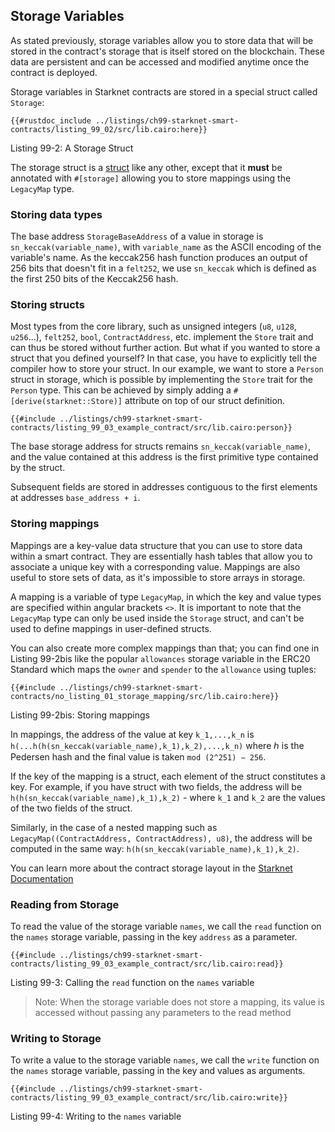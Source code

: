 ## Storage Variables

As stated previously, storage variables allow you to store data that will be stored in the contract's storage that is itself stored on the blockchain. These data are persistent and can be accessed and modified anytime once the contract is deployed.

Storage variables in Starknet contracts are stored in a special struct called `Storage`:

```rust, noplayground
{{#rustdoc_include ../listings/ch99-starknet-smart-contracts/listing_99_02/src/lib.cairo:here}}
```

<span class="caption">Listing 99-2: A Storage Struct</span>

The storage struct is a [struct](./ch05-00-using-structs-to-structure-related-data.md) like any other,
except that it **must** be annotated with `#[storage]` allowing you to store mappings using the `LegacyMap` type.

### Storing data types

The base address `StorageBaseAddress` of a value in storage is `sn_keccak(variable_name)`, with `variable_name` as the ASCII encoding of the variable's name. As the keccak256 hash function produces an output of 256 bits that doesn't fit in a `felt252`, we use `sn_keccak` which is defined as the first 250 bits of the Keccak256 hash.

### Storing structs

Most types from the core library, such as unsigned integers (`u8`, `u128`, `u256`...), `felt252`, `bool`, `ContractAddress`, etc. implement the `Store` trait and can thus be stored without further action. But what if you wanted to store a struct that you defined yourself? In that case, you have to explicitly tell the compiler how to store your struct.
In our example, we want to store a `Person` struct in storage, which is possible by implementing the `Store` trait for the `Person` type. This can be achieved by simply adding a `#[derive(starknet::Store)]` attribute on top of our struct definition.

```rust, noplayground
{{#include ../listings/ch99-starknet-smart-contracts/listing_99_03_example_contract/src/lib.cairo:person}}
```

The base storage address for structs remains `sn_keccak(variable_name)`, and the value contained at this address is the first primitive type contained by the struct.

Subsequent fields are stored in addresses contiguous to the first elements at addresses `base_address + i`.

### Storing mappings

Mappings are a key-value data structure that you can use to store data within a smart contract. They are essentially hash tables that allow you to associate a unique key with a corresponding value. Mappings are also useful to store sets of data, as it's impossible to store arrays in storage.

A mapping is a variable of type `LegacyMap`, in which the key and value types are specified within angular brackets `<>`.
It is important to note that the `LegacyMap` type can only be used inside the `Storage` struct, and can't be used to define mappings in user-defined structs.

You can also create more complex mappings than that; you can find one in Listing 99-2bis like the popular `allowances` storage variable in the ERC20 Standard which maps the `owner` and `spender` to the `allowance` using tuples:

```rust,noplayground
{{#include ../listings/ch99-starknet-smart-contracts/no_listing_01_storage_mapping/src/lib.cairo:here}}
```

<span class="caption">Listing 99-2bis: Storing mappings</span>

In mappings, the address of the value at key `k_1,...,k_n` is `h(...h(h(sn_keccak(variable_name),k_1),k_2),...,k_n)` where ℎ is the Pedersen hash and the final value is taken `mod (2^251) − 256`.

If the key of the mapping is a struct, each element of the struct constitutes a key. For example, if you have struct with two fields, the address will be `h(h(sn_keccak(variable_name),k_1),k_2)` - where `k_1` and `k_2` are the values of the two fields of the struct.

Similarly, in the case of a nested mapping such as `LegacyMap((ContractAddress, ContractAddress), u8)`, the address will be computed in the same way: `h(h(sn_keccak(variable_name),k_1),k_2)`.

You can learn more about the contract storage layout in the [Starknet Documentation](https://docs.starknet.io/documentation/architecture_and_concepts/Contracts/contract-storage/#storage_variables)

### Reading from Storage

To read the value of the storage variable `names`, we call the `read` function on the `names` storage variable, passing in the key `address` as a parameter.

```rust, noplayground
{{#include ../listings/ch99-starknet-smart-contracts/listing_99_03_example_contract/src/lib.cairo:read}}
```

<span class="caption">Listing 99-3: Calling the `read` function on the `names` variable</span>

> Note: When the storage variable does not store a mapping, its value is accessed without passing any parameters to the read method

### Writing to Storage

To write a value to the storage variable `names`, we call the `write` function on the `names` storage variable, passing in the key and values as arguments.

```rust, noplayground
{{#include ../listings/ch99-starknet-smart-contracts/listing_99_03_example_contract/src/lib.cairo:write}}
```

<span class="caption">Listing 99-4: Writing to the `names` variable</span>
